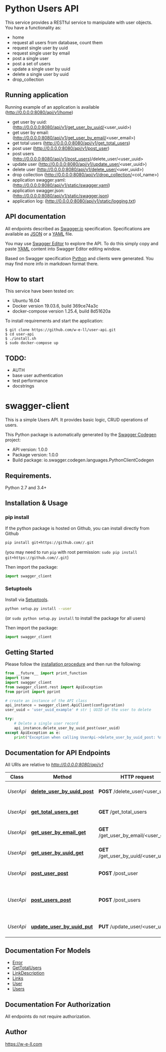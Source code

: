 # Python Users API

This service provides a RESTful service to manipulate with user objects.
You have a functionality as:

* home
* request all users from database, count them
* request single user by uuid
* request single user by email
* post a single user
* post a set of users
* update a single user by uuid
* delete a single user by uuid
* drop_collection

## Running application
Running example of an application is available (http://0.0.0.0:8080/api/v1/home)
* get user by uuid: (http://0.0.0.0:8080/api/v1/get_user_by_uuid/<user_uuid>)
* get user by email: (http://0.0.0.0:8080/api/v1/get_user_by_email/<user_email>)
* get total users (http://0.0.0.0:8080/api/v1/get_total_users)
* post user (http://0.0.0.0:8080/api/v1/post_user)
* post users (http://0.0.0.0:8080/api/v1/post_users)/delete_user/<user_uuid>
* update user (http://0.0.0.0:8080/api/v1/update_user/<user_uuid>)
* delete user (http://0.0.0.0:8080/api/v1/delete_user/<user_uuid>)
* drop collection (http://0.0.0.0:8080/api/v1/drop_collection/<col_name>)
* application swagger.yaml: (http://0.0.0.0:8080/api/v1/static/swagger.yaml)
* application swagger.json: (http://0.0.0.0:8080/api/v1/static/swagger.json)
* application log: (http://0.0.0.0:8080/api/v1/static/logging.txt)

## API documentation
All endpoints described as [Swagger.io](https://swagger.io/) specification.
Specifications are available as [JSON](http://0.0.0.0:8080/api/v1/static/swagger.json)
or a [YAML](http://0.0.0.0:8080/api/v1/static/swagger.yaml) file.

You may use [Swagger Editor](https://editor.swagger.io/) to explore the API.
To do this simply copy and paste [YAML](http://0.0.0.0:8080/api/v1/static/swagger.yaml)
content into Swagger Editor editing window.

Based on Swagger specification [Python](swagger-client) and clients
 were generated.
You may find more info in markdown format there.
## How to start
This service have been tested on:

* Ubuntu 16.04
* Docker version 19.03.6, build 369ce74a3c
* docker-compose version 1.25.4, build 8d51620a

To install requirements and start the application:

```
$ git clone https://github.com/w-e-ll/user-api.git
$ cd user-api
$ ./install.sh
$ sudo docker-compose up
```

## TODO:
* AUTH
* base user authentication
* test performance
* docstrings

# swagger-client
This is a simple Users API. It provides basic logic, CRUD operations of users.

This Python package is automatically generated by the [Swagger Codegen](https://github.com/swagger-api/swagger-codegen) project:

- API version: 1.0.0
- Package version: 1.0.0
- Build package: io.swagger.codegen.languages.PythonClientCodegen

## Requirements.

Python 2.7 and 3.4+

## Installation & Usage
### pip install

If the python package is hosted on Github, you can install directly from Github

```sh
pip install git+https://github.com//.git
```
(you may need to run `pip` with root permission: `sudo pip install git+https://github.com//.git`)

Then import the package:
```python
import swagger_client 
```

### Setuptools

Install via [Setuptools](http://pypi.python.org/pypi/setuptools).

```sh
python setup.py install --user
```
(or `sudo python setup.py install` to install the package for all users)

Then import the package:
```python
import swagger_client
```

## Getting Started

Please follow the [installation procedure](#installation--usage) and then run the following:

```python
from __future__ import print_function
import time
import swagger_client
from swagger_client.rest import ApiException
from pprint import pprint

# create an instance of the API class
api_instance = swagger_client.ApiClient(configuration)
user_uuid = 'user_uuid_example' # str | UUID of the user to delete

try:
    # Delete a single user record
    api_instance.delete_user_by_uuid_post(user_uuid)
except ApiException as e:
    print("Exception when calling UserApi->delete_user_by_uuid_post: %s\n" % e)

```

## Documentation for API Endpoints

All URIs are relative to *http://0.0.0.0:8080/api/v1*

Class | Method | HTTP request | Description
------------ | ------------- | ------------- | -------------
*UserApi* | [**delete_user_by_uuid_post**](docs/UserApi.md#delete_user_by_uuid_post) | **POST** /delete_user/<user_uuid> | Delete a single user record
*UserApi* | [**get_total_users_get**](docs/UserApi.md#get_total_users_get) | **GET** /get_total_users | Get all system users
*UserApi* | [**get_user_by_email_get**](docs/UserApi.md#get_user_by_email_get) | **GET** /get_user_by_email/<user_email> | Get's a single user record
*UserApi* | [**get_user_by_uuid_get**](docs/UserApi.md#get_user_by_uuid_get) | **GET** /get_user_by_uuid/<user_uuid> | Get's a single user record
*UserApi* | [**post_user_post**](docs/UserApi.md#post_user_post) | **POST** /post_user | Adds a single user record
*UserApi* | [**post_users_post**](docs/UserApi.md#post_users_post) | **POST** /post_users | Adds users to User db. Upload as many as you want.
*UserApi* | [**update_user_by_uuid_put**](docs/UserApi.md#update_user_by_uuid_put) | **PUT** /update_user/<user_uuid> | Updates an existing user


## Documentation For Models

 - [Error](docs/Error.md)
 - [GetTotalUsers](docs/GetTotalUsers.md)
 - [LinkDescription](docs/LinkDescription.md)
 - [Links](docs/Links.md)
 - [User](docs/User.md)
 - [Users](docs/Users.md)


## Documentation For Authorization

 All endpoints do not require authorization.


## Author

https://w-e-ll.com